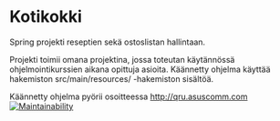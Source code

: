 # Kotikokki
Spring projekti reseptien sekä ostoslistan hallintaan.

Projekti toimii omana projektina, jossa toteutan käytännössä ohjelmointikurssien aikana opittuja asioita.
Käännetty ohjelma käyttää hakemiston src/main/resources/ -hakemiston sisältöä.

Käännetty ohjelma pyörii osoitteessa http://qru.asuscomm.com
[![Maintainability](https://api.codeclimate.com/v1/badges/673284cac36d647f1863/maintainability)](https://codeclimate.com/github/pekkanyk/kotikokki/maintainability)
